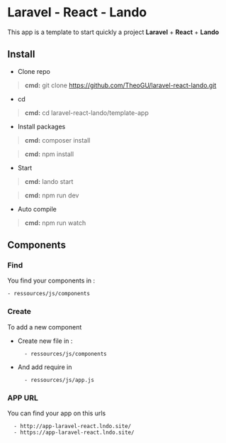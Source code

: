 # Laravel  - React - Lando

 This app is a template to start quickly a project **Laravel**  + **React** + **Lando**

## Install

- Clone repo
> **cmd:**  git clone https://github.com/TheoGU/laravel-react-lando.git

- cd
> **cmd:**  cd laravel-react-lando/template-app

- Install packages
>**cmd:** composer install

>**cmd:** npm install


- Start
>**cmd:** lando start

>**cmd:** npm run dev

- Auto compile 

>**cmd:** npm run watch


## Components
### Find
You find your components in :

	- ressources/js/components
### Create
To add a new component
- Create new file in :
		
		- ressources/js/components

- And add require in

		- ressources/js/app.js

### APP URL
You can find your app on this urls 
     
      - http://app-laravel-react.lndo.site/                    
      - https://app-laravel-react.lndo.site/   
